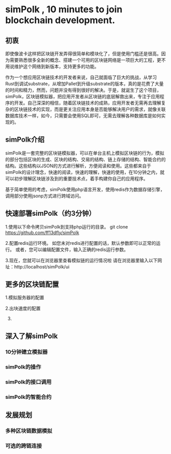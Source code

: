 # simPolk , 10 minutes to join blockchain development.

## 初衷
即使像波卡这样把区块链开发弄得很简单和模块化了，但是使用门槛还是很高。因为需要熟悉很多全新的概念、搭建一个可用的区块链网络是一项巨大的工程，更不用说维护这个网络到新版本，支持更多的功能。


作为一个想应用区块链技术的开发者来说，自己就面临了巨大的挑战，从学习Rust到调试substrate，从增加Pallet到升级substrate的版本，真的是花费了大量的时间和精力，然而，问题并没有得到很好的解决。于是，就诞生了这个项目，simPolk，区块链模拟器，把应用开发者从区块链的底层解救出来，专注于应用程序的开发。自己深深的相信，随着区块链技术的成熟，应用开发者无需再去理解复杂的区块链技术的实现，而是更关注应用本身是否能够解决用户的需求，就像关联数据库技术一样，如今，只需要会使用SQL即可，无需去理解各种数据库是如何实现的。

## simPolk介绍
simPolk是一套完整的区块链模拟器，可以在单台主机上模拟区块链的行为，模拟的部分包括区块的生成、区块的结构、交易的结构、链上存储的结构、智能合约的结构。这些结构以JSON的方式进行解析，方便阅读和使用。这些都来自于simPolk的设计理念，快速的阅读，快速的理解，快速的使用，在10分钟之内，就可以初步理解区块链涉及到的重要技术点，着手构建你自己的应用程序。

基于简单使用的考虑，simPolk使用php语言开发，使用redis作为数据存储引擎，调用部分使用jsonp方式进行跨域访问。

## 快速部署simPolk（约3分钟）
1.使用以下命令拷贝simPolk到支持php运行的目录。
git clone https://github.com/ff13dfly/simPolk

2.配置redis运行环境。
如您未对redis进行配置的话，默认参数即可以正常的运行。
或者，您可以编辑配置文件，输入正确的redis运行参数。

3.现在，您就可以在浏览器里查看模拟链的运行情况啦
请在浏览器里输入以下网址：http://localhost/simPolk/ui

## 更多的区块链配置
1.模拟服务器的配置

2.出块速度的配置

3.

## 深入了解simPolk

### 10分钟建立模拟器
### simPolk的操作
### simPolk的接口调用
### simPolk的智能合约
## 发展规划
### 多种区块链数据模拟
### 可选的跨链连接

